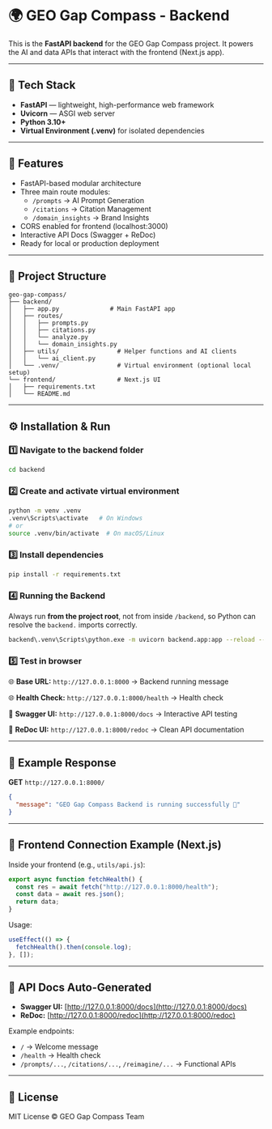 # 🌍 GEO Gap Compass - Backend

This is the **FastAPI backend** for the GEO Gap Compass project.
It powers the AI and data APIs that interact with the frontend (Next.js app).

---

## 🚀 Tech Stack

- **FastAPI** — lightweight, high-performance web framework
- **Uvicorn** — ASGI web server
- **Python 3.10+**
- **Virtual Environment (.venv)** for isolated dependencies

---

## 🚀 Features

- FastAPI-based modular architecture
- Three main route modules:
  - `/prompts` → AI Prompt Generation
  - `/citations` → Citation Management
  - `/domain_insights` → Brand Insights
- CORS enabled for frontend (localhost:3000)
- Interactive API Docs (Swagger + ReDoc)
- Ready for local or production deployment

---

## 🧩 Project Structure

```
geo-gap-compass/
├── backend/
│   ├── app.py              # Main FastAPI app
│   ├── routes/
│   │   ├── prompts.py
│   │   ├── citations.py
│   │   └── analyze.py
│   │   └── domain_insights.py
│   ├── utils/                # Helper functions and AI clients
│   │   └── ai_client.py
│   └── .venv/                # Virtual environment (optional local setup)
└── frontend/                 # Next.js UI
│   ├── requirements.txt
│   └── README.md
```

---

## ⚙️ Installation & Run

### 1️⃣ Navigate to the backend folder

```bash
cd backend
```

### 2️⃣ Create and activate virtual environment

```bash
python -m venv .venv
.venv\Scripts\activate   # On Windows
# or
source .venv/bin/activate  # On macOS/Linux
```

### 3️⃣ Install dependencies

```bash
pip install -r requirements.txt
```

### 4️⃣ Running the Backend

Always run **from the project root**, not from inside `/backend`, so Python can resolve the `backend.` imports correctly.

```bash
backend\.venv\Scripts\python.exe -m uvicorn backend.app:app --reload --port 8000
```

### 5️⃣ Test in browser

🌐 **Base URL:**
`http://127.0.0.1:8000` → Backend running message

🌐 **Health Check:**
`http://127.0.0.1:8000/health` → Health check

📘 **Swagger UI:**
`http://127.0.0.1:8000/docs` → Interactive API testing

📗 **ReDoc UI:**
`http://127.0.0.1:8000/redoc` → Clean API documentation

---

## 🧠 Example Response

**GET** `http://127.0.0.1:8000/`

```json
{
  "message": "GEO Gap Compass Backend is running successfully 🚀"
}
```

---

## 🔗 Frontend Connection Example (Next.js)

Inside your frontend (e.g., `utils/api.js`):

```javascript
export async function fetchHealth() {
  const res = await fetch("http://127.0.0.1:8000/health");
  const data = await res.json();
  return data;
}
```

Usage:

```javascript
useEffect(() => {
  fetchHealth().then(console.log);
}, []);
```

---

## 📘 API Docs Auto-Generated

- **Swagger UI:** [http://127.0.0.1:8000/docs](http://127.0.0.1:8000/docs)
- **ReDoc:** [http://127.0.0.1:8000/redoc](http://127.0.0.1:8000/redoc)

Example endpoints:

- `/` → Welcome message
- `/health` → Health check
- `/prompts/...`, `/citations/...`, `/reimagine/...` → Functional APIs

---

## 🧾 License

MIT License © GEO Gap Compass Team
